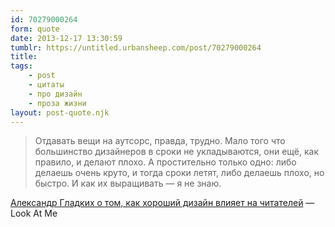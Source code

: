 ```yaml
---
id: 70279000264
form: quote
date: 2013-12-17 13:30:59
tumblr: https://untitled.urbansheep.com/post/70279000264
title: 
tags:
    - post
    - цитаты
    - про дизайн
    - проза жизни
layout: post-quote.njk
---
```


<blockquote>
Отдавать вещи на аутсорс, правда, трудно. Мало того что большинство дизайнеров в сроки не укладываются, они ещё, как правило, и делают плохо. А простительно только одно: либо делаешь очень круто, и тогда сроки летят, либо делаешь плохо, но быстро. И как их выращивать — я не знаю.
</blockquote>

<a href="http://www.lookatme.ru/mag/industry/industry-interview/196719-gladkikh">Александр Гладких о том, как хороший дизайн влияет на читателей</a> — Look At Me
